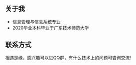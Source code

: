 <Time></Time>
## 关于我
- 信息管理与信息系统专业
- 2020毕业本科毕业于广东技术师范大学

## 联系方式
相遇是缘，感兴趣可以进QQ群，有什么技术上的问题可咨询交流!


<Notice></Notice>